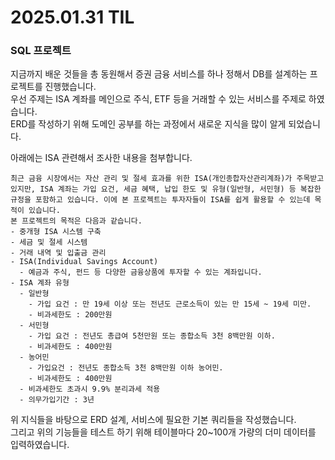 # 2025.01.31 TIL
### SQL 프로젝트

지금까지 배운 것들을 총 동원해서 증권 금융 서비스를 하나 정해서 DB를 설계하는 프로젝트를 진행했습니다.  
우선 주제는 ISA 계좌를 메인으로 주식, ETF 등을 거래할 수 있는 서비스를 주제로 하였습니다.  
ERD를 작성하기 위해 도메인 공부를 하는 과정에서 새로운 지식을 많이 알게 되었습니다.  

아래에는 ISA 관련해서 조사한 내용을 첨부합니다.  
```
최근 금융 시장에서는 자산 관리 및 절세 효과를 위한 ISA(개인종합자산관리계좌)가 주목받고 있지만, ISA 계좌는 가입 요건, 세금 혜택, 납입 한도 및 유형(일반형, 서민형) 등 복잡한 규정을 포함하고 있습니다. 이에 본 프로젝트는 투자자들이 ISA를 쉽게 활용할 수 있는데 목적이 있습니다.
본 프로젝트의 목적은 다음과 같습니다.
- 중개형 ISA 시스템 구축
- 세금 및 절세 시스템
- 거래 내역 및 입출금 관리
- ISA(Individual Savings Account)
  - 예금과 주식, 펀드 등 다양한 금융상품에 투자할 수 있는 계좌입니다.
- ISA 계좌 유형
  - 일반형
    - 가입 요건 : 만 19세 이상 또는 전년도 근로소득이 있는 만 15세 ~ 19세 미만.
    - 비과세한도 : 200만원
  - 서민형
    - 가입 요건 : 전년도 총급여 5천만원 또는 종합소득 3천 8백만원 이하.
    - 비과세한도 : 400만원
  - 농어민
    - 가입요건 : 전년도 종합소득 3천 8백만원 이하 농어민.
    - 비과세한도 : 400만원
  - 비과세한도 초과시 9.9% 분리과세 적용
  - 의무가입기간 : 3년
```

위 지식들을 바탕으로 ERD 설계, 서비스에 필요한 기본 쿼리들을 작성했습니다.  
그리고 위의 기능들을 테스트 하기 위해 테이블마다 20~100개 가량의 더미 데이터를 입력하였습니다.  
